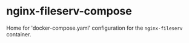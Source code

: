 # nginx-fileserv-compose
Home for 'docker-compose.yaml' configuration for the `nginx-fileserv` container.
